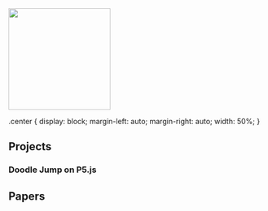 <picture>
  <img src="https://github.com/Henry-WK/henry-wk.github.io/assets/152219380/7f632b5e-4a1f-4f87-81b0-3378f4e2258d" height="200" width ="200" class="center">
</picture>

.center {
  display: block;
  margin-left: auto;
  margin-right: auto;
  width: 50%;
}

## Projects

### Doodle Jump on P5.js

## Papers

